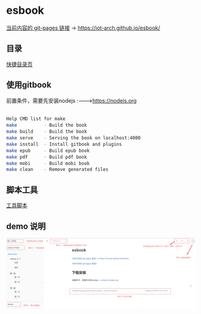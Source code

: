 # esbook

[当前内容的 git-pages 链接](https://iot-arch.github.io/esbook/) -> https://iot-arch.github.io/esbook/



## 目录

[快捷目录页](SUMMARY.md)


## 使用gitbook

前置条件，需要先安装nodejs :--->https://nodejs.org

``` bash

Help CMD list for make
make          - Build the book
make build    - Build the book
make serve    - Serving the book on localhost:4000
make install  - Install gitbook and plugins
make epub     - Build epub book
make pdf      - Build pdf book
make mobi     - Build mobi book
make clean    - Remove generated files

```


## 脚本工具

[工具脚本](publish_to_gh.sh)


## demo 说明

![基础增强配置](images/image.png)
